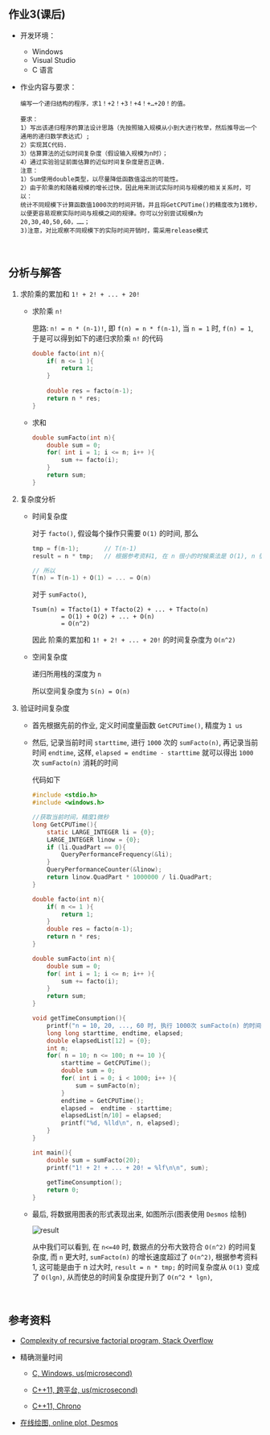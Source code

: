 ##	作业3(课后)

*	开发环境：

	*	Windows
	*	Visual Studio
	*	C 语言

*	作业内容与要求：

	```
	编写一个递归结构的程序，求1！+2！+3！+4！+…+20！的值。

	要求：
	1）写出该递归程序的算法设计思路（先按照输入规模从小到大进行枚举，然后推导出一个通用的递归数学表达式）;
	2）实现其C代码.
	3）估算算法的近似时间复杂度（假设输入规模为n时）；
	4）通过实验验证前面估算的近似时间复杂度是否正确.
	注意：
	1）Sum使用double类型，以尽量降低函数值溢出的可能性。
	2）由于阶乘的和随着规模的增长过快，因此用来测试实际时间与规模的相关关系时，可以：
	统计不同规模下计算函数值1000次的时间开销，并且将GetCPUTime()的精度改为1微秒，
	以便更容易观察实际时间与规模之间的规律。你可以分别尝试规模n为20,30,40,50,60，……；
	3)注意，对比观察不同规模下的实际时间开销时，需采用release模式
	```

	<br>

##	分析与解答

1.	求阶乘的累加和 `1! + 2! + ... + 20!`

	*	求阶乘 `n!`

		思路: `n! = n * (n-1)!`, 即 `f(n) = n * f(n-1)`, 当 `n = 1` 时, `f(n) = 1`, 于是可以得到如下的递归求阶乘 `n!` 的代码

		```c
		double facto(int n){
			if( n <= 1 ){
				return 1;
			}
			
			double res = facto(n-1);
			return n * res;
		}
		```

	*	求和

		```c
		double sumFacto(int n){
			double sum = 0;
			for( int i = 1; i <= n; i++ ){
				sum += facto(i);
			}
			return sum;
		}
		```

2.	复杂度分析

	*	时间复杂度

		对于 `facto()`, 假设每个操作只需要 `O(1)` 的时间, 那么

		```c
		tmp = f(n-1);       // T(n-1)
		result = n * tmp;   // 根据参考资料1, 在 n 很小的时候乘法是 O(1), n 很大的时候可能达到 O(lg n)
		
		// 所以
		T(n) = T(n-1) + O(1) = ... = O(n)
		```

		对于 `sumFacto()`,

		```
		Tsum(n) = Tfacto(1) + Tfacto(2) + ... + Tfacto(n)
		        = O(1) + O(2) + ... + O(n)
		        = O(n^2)
		```

		因此 阶乘的累加和 `1! + 2! + ... + 20!` 的时间复杂度为 `O(n^2)`

	*	空间复杂度

		递归所用栈的深度为 `n`

		所以空间复杂度为 `S(n) = O(n)`

3.	验证时间复杂度

	*	首先根据先前的作业, 定义时间度量函数 `GetCPUTime()`, 精度为 `1 us`

	*	然后, 记录当前时间 `starttime`, 进行 `1000` 次的 `sumFacto(n)`, 再记录当前时间 `endtime`, 这样, `elapsed = endtime - starttime` 就可以得出 `1000` 次 `sumFacto(n)` 消耗的时间

		代码如下

		```c
		#include <stdio.h>
		#include <windows.h>

		//获取当前时间，精度1微秒
		long GetCPUTime(){
			static LARGE_INTEGER li = {0};
			LARGE_INTEGER linow = {0};
			if (li.QuadPart == 0){
				QueryPerformanceFrequency(&li);
			}
			QueryPerformanceCounter(&linow);
			return linow.QuadPart * 1000000 / li.QuadPart;
		}

		double facto(int n){
			if( n <= 1 ){
				return 1;
			}
			double res = facto(n-1);
			return n * res;
		}

		double sumFacto(int n){
			double sum = 0;
			for( int i = 1; i <= n; i++ ){
				sum += facto(i);
			}
			return sum;
		}

		void getTimeConsumption(){
			printf("n = 10, 20, ..., 60 时, 执行 1000次 sumFacto(n) 的时间开销 (us)\n");
			long long starttime, endtime, elapsed;
			double elapsedList[12] = {0};
			int n;
			for( n = 10; n <= 100; n += 10 ){
				starttime = GetCPUTime();
				double sum = 0;
				for( int i = 0; i < 1000; i++ ){
					sum = sumFacto(n);
				}
				endtime = GetCPUTime();
				elapsed =  endtime - starttime;
				elapsedList[n/10] = elapsed;
				printf("%d, %lld\n", n, elapsed);
			}
		}

		int main(){
			double sum = sumFacto(20);
			printf("1! + 2! + ... + 20! = %lf\n\n", sum);
			
			getTimeConsumption();
			return 0;
		}
		```

	*	最后, 将数据用图表的形式表现出来, 如图所示(图表使用 `Desmos` 绘制)

		![result](https://github.com/jJayyyyyyy/USTC-2018-Smester-1/blob/master/PracticalAlgorithmDesign/homework/hw03/assets/result.png)

		从中我们可以看到, 在 `n<=40` 时, 数据点的分布大致符合 `O(n^2)` 的时间复杂度, 而 `n` 更大时, `sumFacto(n)` 的增长速度超过了 `O(n^2)`, 根据参考资料1, 这可能是由于 n 过大时, `result = n * tmp;` 的时间复杂度从 `O(1)` 变成了 `O(lgn)`, 从而使总的时间复杂度提升到了 `O(n^2 * lgn)`,

	<br>

##	参考资料

*	[Complexity of recursive factorial program, Stack Overflow](https://stackoverflow.com/questions/2327244/complexity-of-recursive-factorial-program/6195662)

*	精确测量时间

	*	[C, Windows, us(microsecond)](https://msdn.microsoft.com/en-us/library/windows/desktop/ms644905(v=vs.85).aspx)

	*	[C++11, 跨平台, us(microsecond)](https://stackoverflow.com/questions/23615776/measure-time-milliseconds-or-microseconds-for-windows-c)

	*	[C++11, Chrono](https://en.cppreference.com/w/cpp/chrono)

*	[在线绘图, online plot, Desmos](https://www.desmos.com/calculator)
